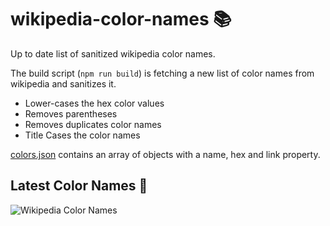 # wikipedia-color-names 📚

Up to date list of sanitized wikipedia color names.

The build script (`npm run build`) is fetching a new list of color names 
from wikipedia and sanitizes it. 

- Lower-cases the hex color values
- Removes parentheses 
- Removes duplicates color names
- Title Cases the color names

[colors.json](colors.json) contains an array of objects with a name, hex and link property.

## Latest Color Names 🔖

![Wikipedia Color Names](colors.svg "List of wikipedia colors")
